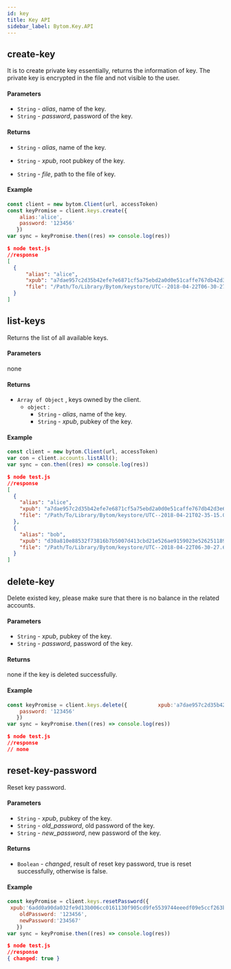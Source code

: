 ```yaml
---
id: key
title: Key API
sidebar_label: Bytom.Key.API
---
```


## create-key

It is to create private key essentially, returns the information of key. The private key is encrypted in the file and not visible to the user.

#### Parameters

- `String` - *alias*, name of the key.
- `String` - *password*, password of the key.

#### Returns

- `String` - *alias*, name of the key.

- `String` - *xpub*, root pubkey of the key.

- `String` - *file*, path to the file of key.
#### Example
```js
const client = new bytom.Client(url, accessToken)
const keyPromise = client.keys.create({ 
    alias:'alice', 
    password: '123456'
   })
var sync = keyPromise.then((res) => console.log(res)) 
```
```json
$ node test.js
//response
[
  {
      "alias": "alice",
      "xpub": "a7dae957c2d35b42efe7e6871cf5a75ebd2a0d0e51caffe767db42d3e6d69dbe211d1ca492ecf05908fe6fa625ad61b3253375ea744c9442dd5551613ba50aea",
      "file": "/Path/To/Library/Bytom/keystore/UTC--2018-04-22T06-30-27.609315219Z--0e34293c-8856-4f5f-b934-37456a3820fa"
  }
]
```
## list-keys

Returns the list of all available keys.

#### Parameters

none

#### Returns

- `Array of Object` , keys owned by the client.
  - `object` :
    - `String`  - *alias*, name of the key.
    - `String` - *xpub*, pubkey of the key.
#### Example
```js
const client = new bytom.Client(url, accessToken)
var con = client.accounts.listAll();
var sync = con.then((res) => console.log(res)) 
```
```json
$ node test.js
//response
[
  {
    "alias": "alice",
    "xpub": "a7dae957c2d35b42efe7e6871cf5a75ebd2a0d0e51caffe767db42d3e6d69dbe211d1ca492ecf05908fe6fa625ad61b3253375ea744c9442dd5551613ba50aea",
    "file": "/Path/To/Library/Bytom/keystore/UTC--2018-04-21T02-35-15.035935116Z--4f2b8bd7-0576-4b82-8941-6cc6da05efe3"
  },
  {
    "alias": "bob",
    "xpub": "d30a810e88532f73816b7b5007d413cbd21e526ae9159023e5262511893adc1526b8eacd691b27c080201d7d79336a4f3d2cb4c167d997821cad445765916254",
    "file": "/Path/To/Library/Bytom/keystore/UTC--2018-04-22T06-30-27.609315219Z--0e34293c-8856-4f5f-b934-37456a3820fa"
  }
]
```

## delete-key
Delete existed key, please make sure that there is no balance in the related accounts.
#### Parameters
- `String` - *xpub*, pubkey of the key.
- `String` - *password*, password of the key.
#### Returns
none if the key is deleted successfully.
#### Example
```js
const keyPromise = client.keys.delete({          xpub:'a7dae957c2d35b42efe7e6871cf5a75ebd2a0d0e51caffe767db42d3e6d69dbe211d1ca492ecf05908fe6fa625ad61b3253375ea744c9442dd5551613ba50aea', 
    password: '123456'
   })
var sync = keyPromise.then((res) => console.log(res)) 
```
```json
$ node test.js
//response
// none
```
##  reset-key-password

Reset key password.

#### Parameters

- `String` - *xpub*, pubkey of the key.
- `String` - *old_password*, old password of the key.
- `String` - *new_password*, new password of the key.

#### Returns

- `Boolean` - *changed*, result of reset key password, true is reset successfully, otherwise is false.

#### Example
```js
const keyPromise = client.keys.resetPassword({ 
 xpub:'6add0a90da032fe9d13b006cc0161130f905cd9fe5539744eeedf09e5ccf263b362d6acbdff50751cd6ba7176093ba6a8e90e4ed3a3427a5d13973da749847b6', 
    oldPassword: '123456',
    newPassword:'234567'
   })
var sync = keyPromise.then((res) => console.log(res)) 
```
```json
$ node test.js
//response
{ changed: true }
```